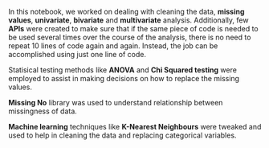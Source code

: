In this notebook, we worked on dealing with cleaning the data, **missing values**, **univariate**, **bivariate** and **multivariate** analysis. Additionally, few **APIs** were created to make sure that if the same piece of code is needed to be used several times over the course of the analysis, there is no need to repeat 10 lines of code again and again. Instead, the job can be accomplished using just one line of code. 

Statisical testing methods like **ANOVA** and **Chi Squared testing** were employed to assist in making decisions on how to replace the missing values. 

**Missing No** library was used to understand relationship between missingness of data.

**Machine learning** techniques like **K-Nearest Neighbours** were tweaked and used to help in cleaning the data and replacing categorical variables.
